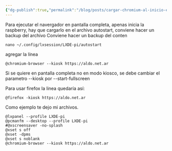 ```yaml
---
{"dg-publish":true,"permalink":"/blog/posts/cargar-chromium-al-inicio-en-rasbperry-pi-modo-kiosco/","dgPassFrontmatter":true}
---
```


Para ejecutar el navergador en pantalla completa, apenas inicia la raspberry, hay que cargarlo en el archivo autostart, conviene hacer un backup del archivo
Conviene hacer un backup del conten
```
nano ~/.config/lxsession/LXDE-pi/autostart
```
agregar la línea
```
@chromium-browser --kiosk https://aldo.net.ar
```
Si se quiere en pantalla completa no en modo kiosco, se debe cambiar el parametro \-\-kiosk por \-\-start\-fullscreen

Para usar firefox la linea quedaría así:
```
@firefox -kiosk https://aldo.net.ar
```

Como ejemplo te dejo mi archivos.
```
@lxpanel --profile LXDE-pi
@pcmanfm --desktop --profile LXDE-pi
#@xscreensaver -no-splash
@xset s off
@xset -dpms
@xset s noblank
@chromium-browser --kiosk https://aldo.net.ar
```
